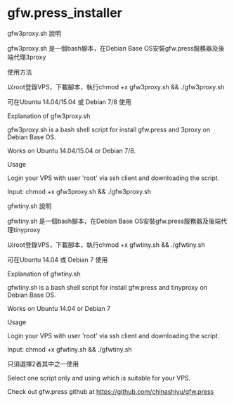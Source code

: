 # gfw.press_installer

gfw3proxy.sh 說明

gfw3proxy.sh 是一個bash腳本，在Debian Base OS安裝gfw.press服務器及後端代理3proxy

使用方法

以root登錄VPS，下載腳本，執行chmod +x gfw3proxy.sh && ./gfw3proxy.sh

可在Ubuntu 14.04/15.04 或 Debian 7/8 使用

Explanation of gfw3proxy.sh

gfw3proxy.sh is a bash shell script for install gfw.press and 3proxy on Debian Base OS.

Works on Ubuntu 14.04/15.04 or Debian 7/8.

Usage

Login your VPS with user 'root' via ssh client and downloading the script. 

Input: chmod +x gfw3proxy.sh && ./gfw3proxy.sh

gfwtiny.sh 說明

gfwtiny.sh 是一個bash腳本，在Debian Base OS安裝gfw.press服務器及後端代理tinyproxy

以root登錄VPS，下載腳本，執行chmod +x gfwtiny.sh && ./gfwtiny.sh

可在Ubuntu 14.04 或 Debian 7 使用

Explanation of gfwtiny.sh

gfwtiny.sh is a bash shell script for install gfw.press and tinyproxy on Debian Base OS.

Works on Ubuntu 14.04 or Debian 7

Usage

Login your VPS with user 'root' via ssh client and downloading the script.

Input: chmod +x gfwtiny.sh && ./gfwtiny.sh

只須選擇2者其中之一使用

Select one script only and using which is suitable for your VPS. 

Check out gfw.press github at https://github.com/chinashiyu/gfw.press
